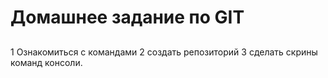# Домашнее задание по GIT

## 
1 Ознакомиться с командами
2 создать репозиторий 
3 сделать скрины команд консоли.